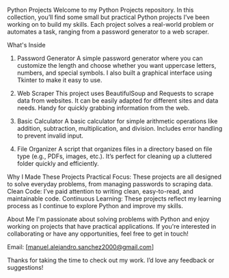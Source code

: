 Python Projects 
Welcome to my Python Projects repository. In this collection, you’ll find some small but practical Python projects I’ve been working on to build my skills. Each project solves a real-world problem or automates a task, ranging from a password generator to a web scraper.



What's Inside
1. Password Generator
A simple password generator where you can customize the length and choose whether you want uppercase letters, numbers, and special symbols. I also built a graphical interface using Tkinter to make it easy to use.

2. Web Scraper
This project uses BeautifulSoup and Requests to scrape data from websites. It can be easily adapted for different sites and data needs. Handy for quickly grabbing information from the web.

3. Basic Calculator
A basic calculator for simple arithmetic operations like addition, subtraction, multiplication, and division. Includes error handling to prevent invalid input.

4. File Organizer
A script that organizes files in a directory based on file type (e.g., PDFs, images, etc.). It’s perfect for cleaning up a cluttered folder quickly and efficiently.

Why I Made These Projects
Practical Focus: These projects are all designed to solve everyday problems, from managing passwords to scraping data.
Clean Code: I’ve paid attention to writing clean, easy-to-read, and maintainable code.
Continuous Learning: These projects reflect my learning process as I continue to explore Python and improve my skills.






About Me
I'm passionate about solving problems with Python and enjoy working on projects that have practical applications. If you're interested in collaborating or have any opportunities, feel free to get in touch!

Email: [manuel.alejandro.sanchez2000@gmail.com]

Thanks for taking the time to check out my work. I’d love any feedback or suggestions!

